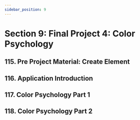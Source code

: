 ```yaml
---
sidebar_position: 9
---
```


# Section 9: Final Project 4: Color Psychology

## 115. Pre Project Material: Create Element

>

## 116. Application Introduction

>

## 117. Color Psychology Part 1

>

## 118. Color Psychology Part 2

>
